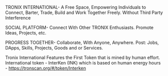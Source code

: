 TRONIX INTERNATIONAL-
A Free Space, Empowering Individuals to Connect, Barter, Trade, Build and Work Together Freely.  Without Third Party Interference

SOCIAL PLATFORM-
Connect With Other TRONIX Enthusiasts. Promote Ideas, Projects, etc.

PROGRESS TOGETHER-
Collaborate, With Anyone, Anywhere. Post: Jobs, DApps, Skills, Projects, Goods and or Services.

Tronix International Features the First Token that is mined by human effort. 
International token - InterKen (INK) which is based on human energy hours - https://tronscan.org/#/token/Interken    
